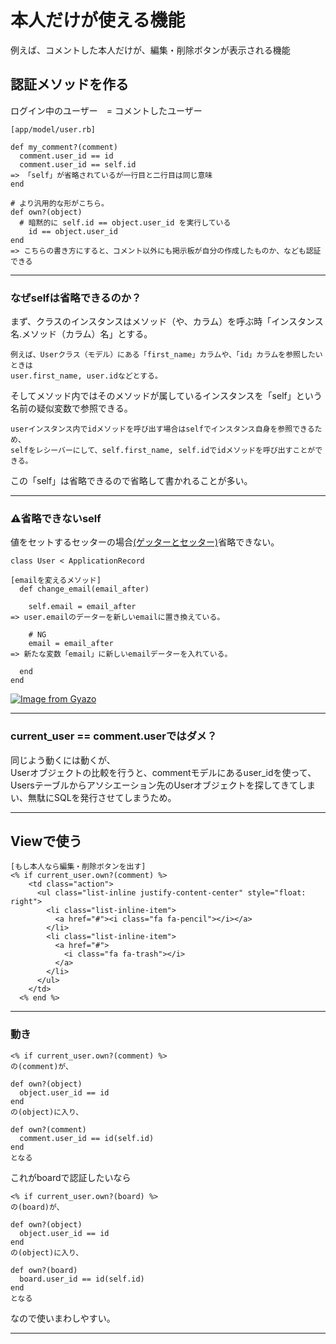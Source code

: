 # 本人だけが使える機能
例えば、コメントした本人だけが、編集・削除ボタンが表示される機能

## 認証メソッドを作る
ログイン中のユーザー　= コメントしたユーザー
~~~
[app/model/user.rb]

def my_comment?(comment)
  comment.user_id == id
  comment.user_id == self.id
=> 「self」が省略されているが一行目と二行目は同じ意味
end

# より汎用的な形がこちら。
def own?(object)
  # 暗黙的に self.id == object.user_id を実行している
    id == object.user_id
end
=> こちらの書き方にすると、コメント以外にも掲示板が自分の作成したものか、なども認証できる
~~~
***

### なぜselfは省略できるのか？
まず、クラスのインスタンスはメソッド（や、カラム）を呼ぶ時「インスタンス名.メソッド（カラム）名」とする。 
~~~
例えば、Userクラス（モデル）にある「first_name」カラムや、「id」カラムを参照したいときは
user.first_name, user.idなどとする。
~~~
そしてメソッド内ではそのメソッドが属しているインスタンスを「self」という名前の疑似変数で参照できる。  
~~~
userインスタンス内でidメソッドを呼び出す場合はselfでインスタンス自身を参照できるため、
selfをレシーバーにして、self.first_name, self.idでidメソッドを呼び出すことができる。
~~~
この「self」は省略できるので省略して書かれることが多い。
***

### ⚠️省略できないself
値をセットするセッターの場合[(ゲッターとセッター)](https://www.notion.so/Ruby-681978d320af4835afb075214462420e)省略できない。
~~~
class User < ApplicationRecord

[emailを変えるメソッド]
  def change_email(email_after)

    self.email = email_after
=> user.emailのデーターを新しいemailに置き換えている。

    # NG
    email = email_after
=> 新たな変数「email」に新しいemailデーターを入れている。

  end
end
~~~
[![Image from Gyazo](https://i.gyazo.com/62a375ef2442841816edac27bcacad70.png)](https://gyazo.com/62a375ef2442841816edac27bcacad70)
***

### current_user == comment.userではダメ？
同じよう動くには動くが、    
Userオブジェクトの比較を行うと、commentモデルにあるuser_idを使って、  
Usersテーブルからアソシエーション先のUserオブジェクトを探してきてしまい、無駄にSQLを発行させてしまうため。
***

## Viewで使う
~~~
[もし本人なら編集・削除ボタンを出す]
<% if current_user.own?(comment) %>
    <td class="action">
      <ul class="list-inline justify-content-center" style="float: right">
        <li class="list-inline-item">
          <a href="#"><i class="fa fa-pencil"></i></a>
        </li>
        <li class="list-inline-item">
          <a href="#">
            <i class="fa fa-trash"></i>
          </a>
        </li>
      </ul>
    </td>
  <% end %>
~~~
***

### 動き
~~~
<% if current_user.own?(comment) %>
の(comment)が、

def own?(object)
  object.user_id == id
end
の(object)に入り、

def own?(comment)
  comment.user_id == id(self.id)
end
となる
~~~
これがboardで認証したいなら
~~~
<% if current_user.own?(board) %>
の(board)が、

def own?(object)
  object.user_id == id
end
の(object)に入り、

def own?(board)
  board.user_id == id(self.id)
end
となる
~~~
なので使いまわしやすい。
***
